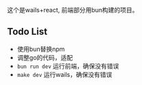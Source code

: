 这个是wails+react, 前端部分用bun构建的项目。

## Todo List
- 使用bun替换npm
- 调整go的代码，适配
- `bun run dev` 运行前端，确保没有错误
- `make dev` 运行wails，确保没有错误